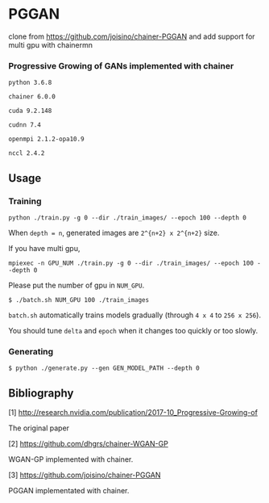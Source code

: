 # PGGAN

clone from https://github.com/joisino/chainer-PGGAN
and add support for multi gpu with chainermn

### Progressive Growing of GANs implemented with chainer

 `python 3.6.8`

 `chainer 6.0.0`

 `cuda 9.2.148`

 `cudnn 7.4`

 `openmpi 2.1.2-opa10.9`

 `nccl 2.4.2`


## Usage

### Training

```
python ./train.py -g 0 --dir ./train_images/ --epoch 100 --depth 0
```

When `depth = n`, generated images are `2^{n+2} x 2^{n+2}` size.

If you have multi gpu,
```
mpiexec -n GPU_NUM ./train.py -g 0 --dir ./train_images/ --epoch 100 --depth 0
```

Please put the number of gpu in `NUM_GPU`.

```
$ ./batch.sh NUM_GPU 100 ./train_images
```

`batch.sh` automatically trains models gradually (through `4 x 4` to `256 x 256`).


You should tune `delta` and `epoch` when it changes too quickly or too slowly.

### Generating

```
$ python ./generate.py --gen GEN_MODEL_PATH --depth 0
```


## Bibliography

[1] http://research.nvidia.com/publication/2017-10_Progressive-Growing-of

The original paper

[2] https://github.com/dhgrs/chainer-WGAN-GP

WGAN-GP implemented with chainer.

[3] https://github.com/joisino/chainer-PGGAN

PGGAN implementated with chainer.
